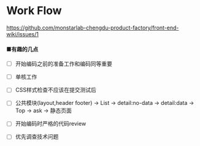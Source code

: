 # Work Flow

https://github.com/monstarlab-chengdu-product-factory/front-end-wiki/issues/1

#### ■有趣的几点

- [ ] 开始编码之前的准备工作和编码同等重要

- [ ] 单核工作

- [ ] CSS样式检查不应该在提交测试后

- [ ] 公共模块(layout,header footer) → List → detail:no-data → detail:data → Top → ask → 静态页面

- [ ] 开始编码时严格的代码review

- [ ] 优先调查技术问题
